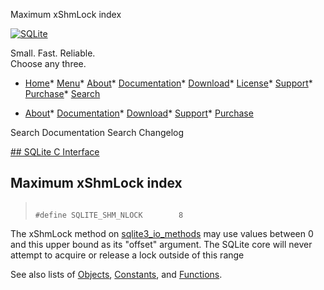 




Maximum xShmLock index




[![SQLite](../images/sqlite370_banner.gif)](../index.html)


Small. Fast. Reliable.  
Choose any three.


* [Home](../index.html)* [Menu](javascript:void(0))* [About](../about.html)* [Documentation](../docs.html)* [Download](../download.html)* [License](../copyright.html)* [Support](../support.html)* [Purchase](../prosupport.html)* [Search](javascript:void(0))




* [About](../about.html)* [Documentation](../docs.html)* [Download](../download.html)* [Support](../support.html)* [Purchase](../prosupport.html)






Search Documentation
Search Changelog









[## SQLite C Interface](../c3ref/intro.html)
## Maximum xShmLock index




> ```
> 
> #define SQLITE_SHM_NLOCK        8
> 
> ```



The xShmLock method on [sqlite3\_io\_methods](../c3ref/io_methods.html) may use values
between 0 and this upper bound as its "offset" argument.
The SQLite core will never attempt to acquire or release a
lock outside of this range


See also lists of
 [Objects](../c3ref/objlist.html),
 [Constants](../c3ref/constlist.html), and
 [Functions](../c3ref/funclist.html).


